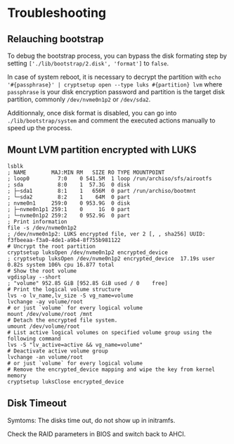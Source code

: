 
# Troubleshooting

## Relauching bootstrap

To debug the bootstrap process, you can bypass the disk formating step by setting `['./lib/bootstrap/2.disk', 'format']` to `false`.

In case of system reboot, it is necessary to decrypt the partition with `echo '#{passphrase}' | cryptsetup open --type luks #{partition} lvm` where `passphrase` is your disk encryption password and partition is the target disk partition, commonly `/dev/nvme0n1p2` or `/dev/sda2`.

Additionnaly, once disk format is disabled, you can go into `./lib/bootstrap/system` and comment the executed actions manually to speed up the process.

## Mount LVM partition encrypted with LUKS

```
lsblk
; NAME        MAJ:MIN RM   SIZE RO TYPE MOUNTPOINT
; loop0         7:0    0 541.5M  1 loop /run/archiso/sfs/airootfs
; sda           8:0    1  57.3G  0 disk 
; ├─sda1        8:1    1   656M  0 part /run/archiso/bootmnt
; └─sda2        8:2    1    64M  0 part 
; nvme0n1     259:0    0 953.9G  0 disk 
; ├─nvme0n1p1 259:1    0     1G  0 part 
; └─nvme0n1p2 259:2    0 952.9G  0 part
; Print information
file -s /dev/nvme0n1p2
; /dev/nvme0n1p2: LUKS encrypted file, ver 2 [, , sha256] UUID: f3fbeeaa-f3a0-4de1-a9b4-8f755b981122
# Uncrypt the root partition
cryptsetup luksOpen /dev/nvme0n1p2 encrypted_device
; cryptsetup luksOpen /dev/nvme0n1p2 encrypted_device  17.19s user 0.82s system 106% cpu 16.877 total
# Show the root volume
vgdisplay --short
; "volume" 952.85 GiB [952.85 GiB used / 0    free]
# Print the logical volume structure
lvs -o lv_name,lv_size -S vg_name=volume
lvchange -ay volume/root
# or just `volume` for every logical volume
mount /dev/volume/root /mnt
# Detach the encrypted file system.
umount /dev/volume/root
# List active logical volumes on specified volume group using the following command
lvs -S "lv_active=active && vg_name=volume"
# Deactivate active volume group
lvchange -an volume/root
# or just `volume` for every logical volume
# Remove the encrypted_device mapping and wipe the key from kernel memory
cryptsetup luksClose encrypted_device
```

## Disk Timeout

Symtoms: The disks time out, do not show up in initramfs. 

Check the RAID parameters in BIOS and switch back to AHCI.

